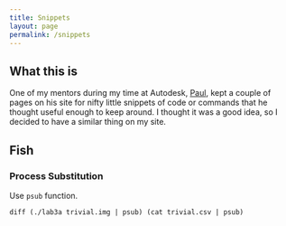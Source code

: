 ```yaml
---
title: Snippets
layout: page
permalink: /snippets
---
```


## What this is

One of my mentors during my time at Autodesk, [Paul](http://orsini.us), kept a couple of pages on his site for nifty little snippets of code or commands that he thought useful enough to keep around. I thought it was a good idea, so I decided to have a similar thing on my site.

## Fish

### Process Substitution

Use `psub` function.

```shell
diff (./lab3a trivial.img | psub) (cat trivial.csv | psub)
```
